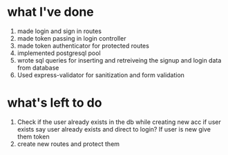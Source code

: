 # what I've done
1. made login and sign in routes
2. made token passing in login controller
3. made token authenticator for protected routes 
4. implemented postgresql pool 
5. wrote sql queries for inserting and retreiveing the signup and login data from database
6. Used express-validator for sanitization and form validation

# what's left to do
1. Check if the user already exists in the db while creating new acc
if user exists say user already exists and direct to login?
If user is new give them token
2. create new routes and protect them
